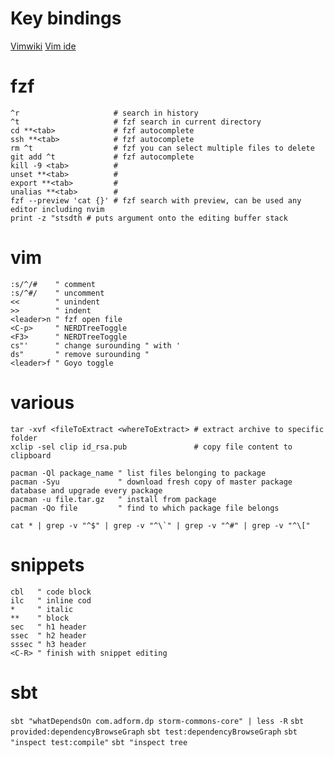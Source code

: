 # Key bindings

[Vimwiki](Vimwiki)
[Vim ide](Vim-ide)

# fzf

```
^r                     # search in history
^t                     # fzf search in current directory
cd **<tab>             # fzf autocomplete
ssh **<tab>            # fzf autocomplete
rm ^t                  # fzf you can select multiple files to delete
git add ^t             # fzf autocomplete
kill -9 <tab>          #
unset **<tab>          #
export **<tab>         #
unalias **<tab>        #
fzf --preview 'cat {}' # fzf search with preview, can be used any editor including nvim
print -z "stsdth # puts argument onto the editing buffer stack
```

# vim

```
:s/^/#    " comment
:s/^#/    " uncomment
<<        " unindent
>>        " indent
<leader>n " fzf open file
<C-p>     " NERDTreeToggle
<F3>      " NERDTreeToggle
cs"'      " change surounding " with '
ds"       " remove surounding "
<leader>f " Goyo toggle
```

# various

```
tar -xvf <fileToExtract <whereToExtract> # extract archive to specific folder
xclip -sel clip id_rsa.pub               # copy file content to clipboard

pacman -Ql package_name " list files belonging to package
pacman -Syu             " download fresh copy of master package database and upgrade every package
pacman -u file.tar.gz   " install from package
pacman -Qo file         " find to which package file belongs

cat * | grep -v "^$" | grep -v "^\`" | grep -v "^#" | grep -v "^\["
```

# snippets

```
cbl   " code block
ilc   " inline cod
*     " italic
**    " block
sec   " h1 header
ssec  " h2 header
sssec " h3 header
<C-R> " finish with snippet editing
```

# sbt

`sbt "whatDependsOn com.adform.dp storm-commons-core" | less -R`
`sbt provided:dependencyBrowseGraph`
`sbt test:dependencyBrowseGraph`
`sbt "inspect test:compile"`
`sbt "inspect tree`
